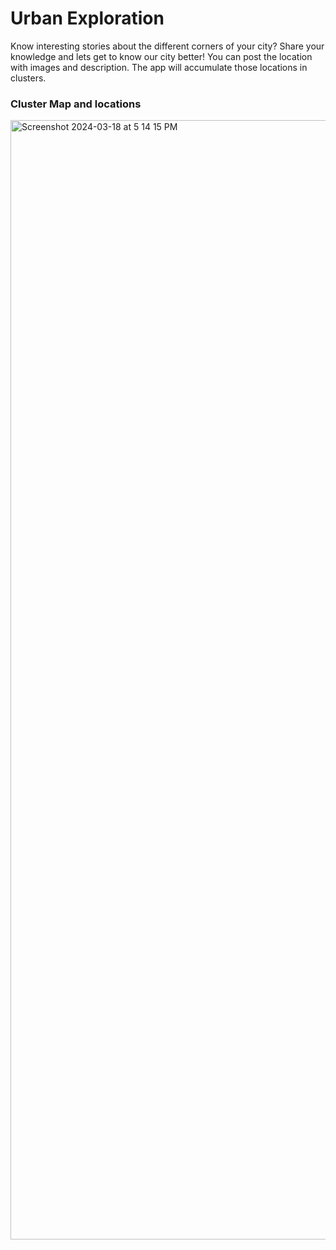 # Urban Exploration 

Know interesting stories about the different corners of your city? Share your knowledge and lets get to know our city better! You can post the location with images and description. The app will accumulate those locations in clusters.

### Cluster Map and locations
<img width="1791" alt="Screenshot 2024-03-18 at 5 14 15 PM" src="https://github.com/javachiphi/urbanx/assets/134835433/188877e7-1bca-4e73-bf83-c0e00784d934">
